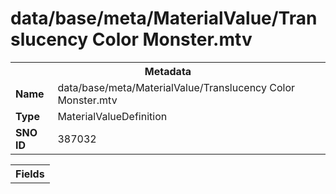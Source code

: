 <h1>data/base/meta/MaterialValue/Translucency Color Monster.mtv</h1><table><tr><th colspan="100%">Metadata</th></tr><tr><td><b>Name</b></td><td>data/base/meta/MaterialValue/Translucency Color Monster.mtv</td></tr><tr><td><b>Type</b></td><td>MaterialValueDefinition</td></tr><tr><td><b>SNO ID</b></td><td>387032</td></tr></table>

<table><tr><th colspan="100%">Fields</th></tr></table>

